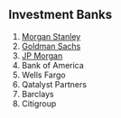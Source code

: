 ## Investment Banks
1. [Morgan Stanley](https://www.morganstanley.com/about-us-ir)
2. [Goldman Sachs](https://www.goldmansachs.com/investor-relations/presentations/index.html)
3. [JP Morgan](https://www.jpmorganchase.com/ir/events)
4. Bank of America
5. Wells Fargo
6. Qatalyst Partners
7. Barclays
8. Citigroup
